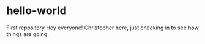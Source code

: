 # hello-world
First repository
Hey everyone! Christopher here, just checking in to see how things are going.
